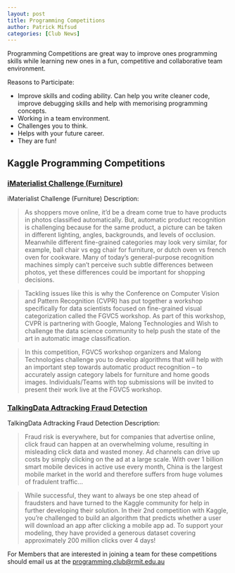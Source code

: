 ```yaml
---
layout: post
title: Programming Competitions
author: Patrick Mifsud
categories: [Club News]
---
```

Programming Competitions are great way to improve ones programming skills while learning new ones in a fun, competitive and collaborative team environment. 

<!-- more -->

Reasons to Participate: 

* Improve skills and coding ability. 
Can help you write cleaner code, improve debugging skills and help with memorising programming concepts.
* Working in a team environment.
* Challenges you to think.
* Helps with your future career.
* They are fun!


## Kaggle Programming Competitions 

### [iMaterialist Challenge (Furniture)](https://www.kaggle.com/c/imaterialist-challenge-furniture-2018)

iMaterialist Challenge (Furniture) Description: 

>As shoppers move online, it’d be a dream come true to have products in photos classified automatically. But, automatic product recognition is challenging because for the same product, a picture can be taken in different lighting, angles, backgrounds, and levels of occlusion. Meanwhile different fine-grained categories may look very similar, for example, ball chair vs egg chair for furniture, or dutch oven vs french oven for cookware. Many of today’s general-purpose recognition machines simply can’t perceive such subtle differences between photos, yet these differences could be important for shopping decisions.

>Tackling issues like this is why the Conference on Computer Vision and Pattern Recognition (CVPR) has put together a workshop specifically for data scientists focused on fine-grained visual categorization called the FGVC5 workshop. As part of this workshop, CVPR is partnering with Google, Malong Technologies and Wish to challenge the data science community to help push the state of the art in automatic image classification.

>In this competition, FGVC5 workshop organizers and Malong Technologies challenge you to develop algorithms that will help with an important step towards automatic product recognition – to accurately assign category labels for furniture and home goods images. Individuals/Teams with top submissions will be invited to present their work live at the FGVC5 workshop.

### [TalkingData Adtracking Fraud Detection](https://www.kaggle.com/c/talkingdata-adtracking-fraud-detection)

TalkingData Adtracking Fraud Detection Description:

>Fraud risk is everywhere, but for companies that advertise online, click fraud can happen at an overwhelming volume, resulting in misleading click data and wasted money. Ad channels can drive up costs by simply clicking on the ad at a large scale. With over 1 billion smart mobile devices in active use every month, China is the largest mobile market in the world and therefore suffers from huge volumes of fradulent traffic...

>While successful, they want to always be one step ahead of fraudsters and have turned to the Kaggle community for help in further developing their solution. In their 2nd competition with Kaggle, you’re challenged to build an algorithm that predicts whether a user will download an app after clicking a mobile app ad. To support your modeling, they have provided a generous dataset covering approximately 200 million clicks over 4 days!


For Members that are interested in joining a team for these competitions should email us at the <programming.club@rmit.edu.au>
